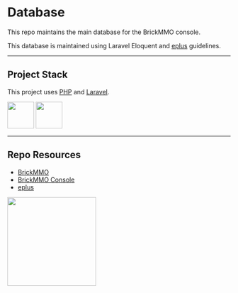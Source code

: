 # Database

This repo maintains the main database for the BrickMMO console. 

This database is maintained using Laravel Eloquent and [eplus](https://eplus.codeadam.ca/) guidelines. 

---

## Project Stack

This project uses [PHP](https://php.net) and [Laravel](https://laravel.com/).

<img src="https://console.codeadam.ca/api/image/laravel" width="60"> <img src="https://console.codeadam.ca/api/image/php" width="60">

---

## Repo Resources

* [BrickMMO](https://www.brickmmo.com/)
* [BrickMMO Console](https://console.brickmmo.com/)
* [eplus](https://eplus.codeadam.ca/)

<a href="https://brickmmo.com">
<img src="https://cdn.brickmmo.com/images@1.0.0/brickmmo-logo-coloured-horizontal.png" width="200">
</a>
